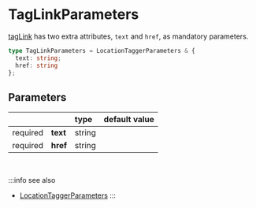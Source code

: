 # TagLinkParameters

[tagLink](/tracking/api-reference/locationTaggers/tagLink.md) has two extra attributes, `text` and `href`, as mandatory parameters.

```typescript
type TagLinkParameters = LocationTaggerParameters & { 
  text: string; 
  href: string
};
```

## Parameters
|          |          | type   | default value
| :-:      | :--      | :--    | :--           
| required | **text** | string |
| required | **href** | string |

<br />

:::info see also
- [LocationTaggerParameters](/tracking/api-reference/definitions/LocationTaggerParameters.md)
:::
